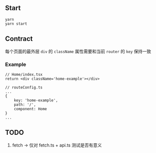 ## Start
```
yarn
yarn start
```

## Contract 
每个页面的最外层 ` div ` 的 ` className ` 属性需要和当前 ` router ` 的 ` key ` 保持一致

### Example
```
// Home/index.tsx
return <div className='home-example'></div>

// routeConfig.ts
...
{
    key: 'home-example',
    path: '/',
    component: Home
}
...

```

## TODO
1. fetch -> 仅对 fetch.ts + api.ts 测试是否有意义
